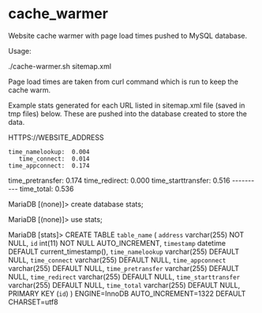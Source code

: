 # cache_warmer
Website cache warmer with page load times pushed to MySQL database.

Usage:

./cache-warmer.sh sitemap.xml


Page load times are taken from curl command which is run to keep the cache warm.

Example stats generated for each URL listed in sitemap.xml file (saved in tmp files) below. These are pushed into the database created to store the data.
        
HTTPS://WEBSITE_ADDRESS

    time_namelookup:  0.004
       time_connect:  0.014
    time_appconnect:  0.174
   time_pretransfer:  0.174
      time_redirect:  0.000
 time_starttransfer:  0.516
                    ----------
         time_total:  0.536
        


MariaDB [(none)]> create database stats;

MariaDB [(none)]> use stats;

MariaDB [stats]> CREATE TABLE `table_name` (
  `address` varchar(255) NOT NULL,
  `id` int(11) NOT NULL AUTO_INCREMENT,
  `timestamp` datetime DEFAULT current_timestamp(),
  `time_namelookup` varchar(255) DEFAULT NULL,
  `time_connect` varchar(255) DEFAULT NULL,
  `time_appconnect` varchar(255) DEFAULT NULL,
  `time_pretransfer` varchar(255) DEFAULT NULL,
  `time_redirect` varchar(255) DEFAULT NULL,
  `time_starttransfer` varchar(255) DEFAULT NULL,
  `time_total` varchar(255) DEFAULT NULL,
  PRIMARY KEY (`id`)
) ENGINE=InnoDB AUTO_INCREMENT=1322 DEFAULT CHARSET=utf8

